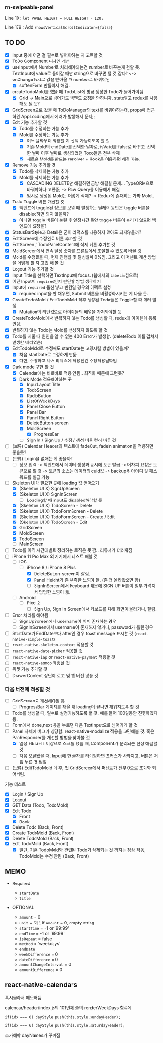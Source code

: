### rn-swipeable-panel

Line 10 : `let PANEL_HEIGHT = FULL_HEIGHT - 120;`

Line 179 : Add `showsVerticalScrollIndicator={false}`

## TO DO

- [x] Input 중에 어떤 걸 필수로 넣어야하는 지 고민할 것
- [x] ToDo Component 디자인 개선
- [x] useInput에서 Number로 처리해야되는건 number로 바꾸는게 편할 듯. TextInput에 value로 들어갈 때만 string으로 바꾸면 될 것 같다? <-> onChangeText로 값을 받아올 때 number로 바꿔야됨
  - [x] softenForm 만들어서 해결.
- [x] createTodoMold를 했을 때 TodoList에 방금 생성한 Todo가 들어가야됨
  - [x] Grid -> Main으로 넘어가도 백엔드 요청을 안하니까, state말고 redux를 사용해도 될 듯?
- [x] GridScreen으로 갔을 때 ToDoManager의 text를 바꿔야하는데, props에 접근하면 AppLoading에서 에러가 발생해서 문제;;
- [x] Edit 기능 추가할 것
  - [x] Todo를 수정하는 가능 추가
  - [x] Mold를 수정하는 기능 추가
    - [x] 어느 날짜부터 적용할 지 선택 가능하도록 할 것
    - [x] ~~기존 Mold의 endDate를 선택한 날짜로, isValid를 false로 바꾸고~~, 선택한 날짜 이후 날짜로 생성되었던 Todo들은 전부 삭제
    - [x] 새로운 Mold를 만드는 resolver + Hook을 이용하면 해결 가능.
- [x] Remove 기능 추가할 것
  - [x] Todo를 삭제하는 기능 추가
  - [x] Mold를 삭제하는 기능 추가
    - [x] CASCADING DELETE만 해결하면 금방 해결될 문제... TypeORM으로 바꿔야하나 고민중; -> Raw Query를 이용해서 해결
    - [x] 임시로 생성된 Mold는 어떻게 삭제? -> Redux에 존재하는 가짜 Mold..
- [x] Todo Toggle 버튼 개선할 것
  - [x] 백엔드에 toggle된 정보를 보낼 때 발생하는 딜레이 동안은 toggle 버튼을 disabled하면 되지 않을까?
  - [x] 아니면 toggle 버튼이 눌린 후 일정시간 동안 toggle 버튼이 눌리지 않으면 백엔드에 요청을?
- [x] StatusBarStyle과 Detail은 굳이 리덕스를 사용하지 않아도 되지않을까?
- [x] EditScreen에 수정완료 버튼 추가할 것
- [x] EditScreen / TodoPanelContent에 삭제 버튼 추가할 것
- [x] MoldScreen에서 연속 달성 숫자를 프론트에서 조절할 수 있도록 바꿀 것
- [x] Mold를 수정했을 때, 현재 진행률 및 달성률이 0%임. 그리고 이 퍼센트 계산 방법을 어떻게 할 지 고민 해 볼 것
- [x] Logout 기능 추가할 것
- [x] Input Title을 선택하면 TextInput에 focus. (웹에서의 `label`느낌으로)
- [x] 어떤 Input이 `required`인지 판단할 방법 생각하기
- [x] Input에 `required` 옵션 넣고 빈칸일 경우의 이펙트 설정
  - [x] required input을 안 채우면, Submit 버튼을 비활성화시키는 게 나을 듯.
- [x] CreateTodoMold / EditTodoMold 직후 생성된 Todo들은 Toggle할 때 에러 발생
  - [x] Mutation의 리턴값으로 아이디들의 배열을 가져와야할 듯
- [x] CreateTodoMold에서 반복하지 않는 Todo를 생성할 때, redux에 아이템이 등록 안됨.
- [x] 반복하지 않는 Todo는 Mold를 생성하지 않도록 할 것
- [x] Todo를 지울 때 원인을 알 수 없는 400 Error가 발생함. (deleteTodo 이름 겹쳐서 발생한 에러였음)
- [x] EditTodoMold로 수정해도 startDate는 고정시킬 방법이 있을까?
  - [x] 처음 startDate로 고정하게 만듦
  - [x] 다만, 수정하고 나서 리덕스에 적용된건 수정적용날짜임
- [x] Dark mode 구현 할 것
  - [x] Calendar에는 바로바로 적용 안됨.. 최적화 때문에 그런듯?
  - [x] Dark Mode 적용해야하는 곳
    - [x] InputLayout Title
    - [x] TodoScreen
    - [x] RadioButton
    - [x] ListOfWeekDays
    - [x] Panel Close Button
    - [x] Panel Bar
    - [x] Panel Right Button
    - [x] DeleteButton-screen
    - [x] MoldScreen
      - [x] ProgressBar
    - [ ] Sign In / Sign Up / 수정 / 생성 버튼 컬러 바꿀 것
- [ ] (보류) Calendar Header의 텍스트에 fadeOut, fadeIn animation을 적용하면 좋을듯?
- [ ] (보류) Login을 없애는 게 좋을까?
  - [ ] 정보 입력 -> 백엔드에서 데이터 생성과 동시에 토큰 발급 -> 어차피 요청은 토큰으로 할 것 -> 토큰의 소스는 데이터의 cuid값 -> backup용 아이디 및 패스워드를 발급 가능
- [ ] Skeleton UI가 필요한 곳에 loading 값 얻어오기
  - [x] (Skeleton UI X) SignUpScreen
  - [x] (Skeleton UI X) SignInScreen
    - [ ] Loading할 때 input도 disabled해야할 듯
  - [x] (Skeleton UI X) TodoScreen - Delete
  - [x] (Skeleton UI X) TodoFormScreen - Delete
  - [x] (Skeleton UI X) TodoFormScreen - Create / Edit
  - [x] (Skeleton UI X) TodoScreen - Edit
  - [x] GridScreen
  - [x] MoldScreen
  - [x] TodoScreen
  - [ ] MainScreen
- [ ] Todo를 아직 시간대별로 정리하는 로직은 못 짬.. 리듀서가 더러워짐
- [ ] iPhone 11 Pro Max 외 기기에서 테스트 해볼 것
  - [ ] iOS
    - [ ] iPhone 8 / iPhone 8 Plus
      - [x] DeleteButton-screen이 잘림.
      - [x] Panel Height가 좀 부족한 느낌이 듦. (좀 더 올라왔으면 함)
      - [ ] SignInScreen에서 Keyboard 때문에 SIGN UP 버튼이 일부 가려져서 답답한 느낌이 듦.
  - [ ] Android
    - [ ] Pixel 2
      - [ ] Sign Up, Sign In Screen에서 키보드를 피해 화면이 올라가나, 잘림.
- [ ] Error 처리를 해야됨
  - [ ] SignUpScreen에서 username이 이미 존재하는 경우
  - [ ] SignInScreen에서 username이 존재하지 않거나, password가 틀린 경우
- [ ] StartDate가 EndDate보다 after인 경우 toast message 표시할 것 (`react-native-simple-toast`)
- [ ] `react-native-skeleton-content` 적용할 것
- [ ] `react-native-date-picker` 적용할 것
- [ ] `react-native-iap` or `react-native-payment` 적용할 것
- [ ] `react-native-admob` 적용할 것
- [ ] 위젯 기능 추가할 것
- [ ] DrawerContent 상단에 로고 및 앱 버전 넣을 것

### 다음 버전에 적용할 것

- [ ] GridScreen도 개선해야될 듯..
  - [ ] ProgressBar 게이지를 채울 때 loading이 끝나면 채워지도록 할 것
- [ ] Todo를 생성할 때, 일수로 설정가능하도록 할 것. 예를 들어 100일동안 진행하겠다 등..
- [ ] Form에서 done,next 등을 누르면 다음 TextInput으로 넘어가게 할 것
- [ ] Panel 자체에 버그가 상당함. react-native-modalize 적용을 고민해볼 것. 혹은 PanResponder를 개선할 방법을 찾아볼 것
  - [x] 일정 HEIGHT 이상으로 스크롤 했을 때, Component가 분리되는 현상 해결할 것
  - [ ] 처음 오픈됐을 때, Input에 한 글자를 타이핑하면 포커스가 사라지고, 버튼은 처음 누른 건 씹힘
- [ ] (보류) EditTodoMold 이 후, 첫 GridScreen에서 퍼센트가 전부 0으로 초기화 되어버림.

기능 테스트

- [x] Login / Sign Up
- [x] Logout
- [x] GET Data (Todo, TodoMold)
- [x] Edit Todo
  - [x] Front
  - [x] Back
- [x] Delete Todo (Back, Front)
- [x] Create TodoMold (Back, Front)
- [x] Delete TodoMold (Back, Front)
- [x] Edit TodoMold (Back, Front)
  - [x] 일단, 기존 TodoMold와 관련된 Todo가 삭제되는 것 까지는 정상 작동, TodoMold는 수정 안됨 (Back, Front)

## MEMO

- Required

  - `startDate`
  - `title`

- OPTIONAL
  - `amount` = 0
  - `unit` = '개', if `amount` = 0, empty string
  - `startTime` = -1 or '99:99'
  - `endTime` = -1 or '99:99'
  - `isRepeat` = false
  - `method` = 'weekdays'
  - `endDate`
  - `weekDifference` = 0
  - `dateDifference` = 0
  - `amountChangeInterval` = 0
  - `amountDifference` = 0

## react-native-calendars

혹시몰라서 메모해둠

calendar/header/index.js의 101번째 줄의 renderWeekDays 함수에

```
if(idx === 0) dayStyle.push(this.style.sundayHeader);

if(idx === 6) dayStyle.push(this.style.saturdayHeader);
```

추가해야 dayNames가 꾸며짐
